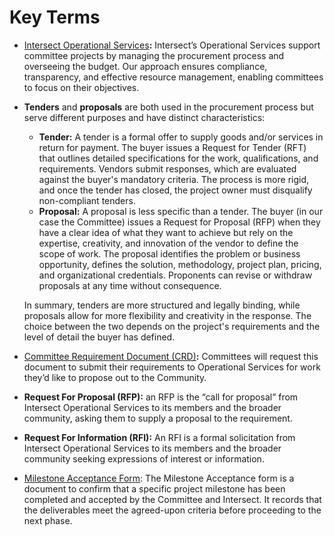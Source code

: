 # Key Terms

* [Intersect Operational Services](https://docs.intersectmbo.org/intersect-operational-services/intersect-operational-services-overview)**:** Intersect’s Operational Services support committee projects by managing the procurement process and overseeing the budget. Our approach ensures compliance, transparency, and effective resource management, enabling committees to focus on their objectives.
*   **Tenders** and **proposals** are both used in the procurement process but serve different purposes and have distinct characteristics:

    * **Tender:** A tender is a formal offer to supply goods and/or services in return for payment. The buyer issues a Request for Tender (RFT) that outlines detailed specifications for the work, qualifications, and requirements. Vendors submit responses, which are evaluated against the buyer's mandatory criteria. The process is more rigid, and once the tender has closed, the project owner must disqualify non-compliant tenders.
    * **Proposal:** A proposal is less specific than a tender. The buyer (in our case the Committee) issues a Request for Proposal (RFP) when they have a clear idea of what they want to achieve but rely on the expertise, creativity, and innovation of the vendor to define the scope of work. The proposal identifies the problem or business opportunity, defines the solution, methodology, project plan, pricing, and organizational credentials. Proponents can revise or withdraw proposals at any time without consequence.

    In summary, tenders are more structured and legally binding, while proposals allow for more flexibility and creativity in the response. The choice between the two depends on the project's requirements and the level of detail the buyer has defined.
* [Committee Requirement Document (CRD)](https://docs.google.com/document/d/1_ti6H1iHFrh82aO206mO6Z2XexGJv2fo_PIXmKbZF5U/edit?tab=t.0)**:** Committees will request this document to submit their requirements to Operational Services for work they’d like to propose out to the Community.
* **Request For Proposal (RFP):** an RFP is the “call for proposal” from Intersect Operational Services to its members and the broader community, asking them to supply a proposal to the requirement.
* **Request For Information (RFI):** An RFI is a formal solicitation from Intersect Operational Services to its members and the broader community seeking expressions of interest or information.
* [Milestone Acceptance Form](https://docs.google.com/document/d/1LpZKribSu97mXYPQtl7SQAIApdYCoKjBeU2LjbmCaqk/edit?tab=t.0): The Milestone Acceptance form is a document to confirm that a specific project milestone has been completed and accepted by the Committee and Intersect. It records that the deliverables meet the agreed-upon criteria before proceeding to the next phase.
